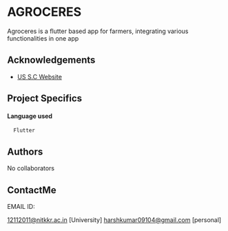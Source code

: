 
# AGROCERES

Agroceres is a flutter based app for farmers, integrating various functionalities in one app

## Acknowledgements

 - [US S.C Website](https://www.supremecourt.gov/)

## Project Specifics

#### Language used 

```http
  Flutter
```


## Authors

No collaborators


## ContactMe

EMAIL ID: 

12112011@nitkkr.ac.in [University]
harshkumar09104@gmail.com [personal]




 
